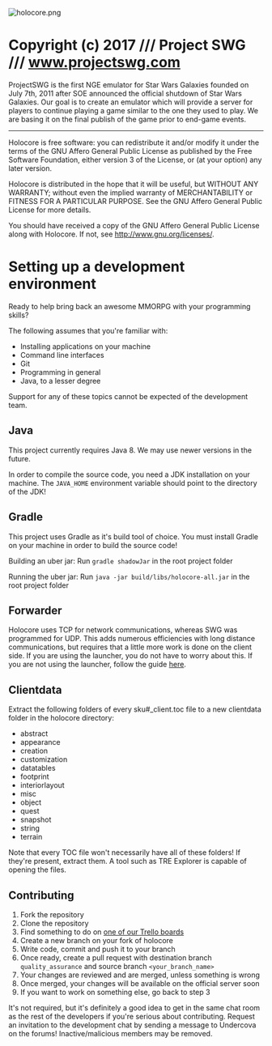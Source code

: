 ![holocore.png](https://bitbucket.org/repo/norXdj/images/3473411954-holocore.png)

# Copyright (c) 2017 /// Project SWG /// www.projectswg.com #

ProjectSWG is the first NGE emulator for Star Wars Galaxies founded on
July 7th, 2011 after SOE announced the official shutdown of Star Wars Galaxies.
Our goal is to create an emulator which will provide a server for players to
continue playing a game similar to the one they used to play. We are basing
it on the final publish of the game prior to end-game events.

--------------------------------------------------------------------------------

Holocore is free software: you can redistribute it and/or modify
it under the terms of the GNU Affero General Public License as
published by the Free Software Foundation, either version 3 of the
License, or (at your option) any later version.

Holocore is distributed in the hope that it will be useful,
but WITHOUT ANY WARRANTY; without even the implied warranty of
MERCHANTABILITY or FITNESS FOR A PARTICULAR PURPOSE.  See the
GNU Affero General Public License for more details.

You should have received a copy of the GNU Affero General Public License
along with Holocore.  If not, see <http://www.gnu.org/licenses/>.

# Setting up a development environment #

Ready to help bring back an awesome MMORPG with your programming skills?

The following assumes that you're familiar with:
* Installing applications on your machine
* Command line interfaces
* Git
* Programming in general
* Java, to a lesser degree

Support for any of these topics cannot be expected of the development team.

## Java ##

This project currently requires Java 8. We may use newer versions in the future.

In order to compile the source code, you need a JDK installation on your machine. The `JAVA_HOME` environment variable
should point to the directory of the JDK!

## Gradle ##

This project uses Gradle as it's build tool of choice. You must install Gradle on your machine in order to build the
source code!

Building an uber jar: Run `gradle shadowJar` in the root project folder

Running the uber jar: Run `java -jar build/libs/holocore-all.jar` in the root project folder

## Forwarder ##

Holocore uses TCP for network communications, whereas SWG was programmed for UDP.  This adds numerous efficiencies with
long distance communications, but requires that a little more work is done on the client side.  If you are using the
launcher, you do not have to worry about this.  If you are not using the launcher, follow the guide
[here](https://bitbucket.org/projectswg/forwarder).

## Clientdata ##

Extract the following folders of every sku#_client.toc file to a new clientdata folder in the holocore directory:
* abstract
* appearance
* creation
* customization
* datatables
* footprint
* interiorlayout
* misc
* object
* quest
* snapshot
* string
* terrain

Note that every TOC file won't necessarily have all of these folders! If they're present, extract them.
A tool such as TRE Explorer is capable of opening the files.

## Contributing ##
1. Fork the repository
2. Clone the repository
3. Find something to do on [one of our Trello boards](https://trello.com/projectswg)
4. Create a new branch on your fork of holocore
5. Write code, commit and push it to your branch
6. Once ready, create a pull request with destination branch `quality_assurance` and source branch
`<your_branch_name>`
7. Your changes are reviewed and are merged, unless something is wrong
8. Once merged, your changes will be available on the official server soon
9. If you want to work on something else, go back to step 3

It's not required, but it's definitely a good idea to get in the same chat room as the rest of the
developers if you're serious about contributing. Request an invitation to the development chat by sending a message to
Undercova on the forums! Inactive/malicious members may be removed.